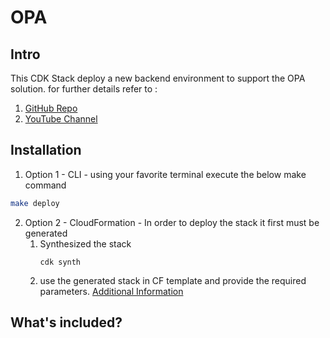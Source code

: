 # OPA
## Intro
This CDK Stack deploy a new backend environment to support the OPA solution. for further details refer to :
1. [GitHub Repo](https://github.com/awslabs/app-development-for-backstage-io-on-aws)
2. [YouTube Channel](https://www.youtube.com/playlist?list=PLhr1KZpdzukemoBUAPNUMCgGk88pdURJB)

## Installation

1. Option 1 - CLI - using your favorite terminal execute the below make command
```bash
make deploy
```
2. Option 2 - CloudFormation - In order to deploy the stack it first must be generated
   1. Synthesized the stack
        ```
        cdk synth
        ``` 
   2.  use the generated stack in CF template and provide the required parameters. [Additional Information](https://aws.amazon.com/blogs/infrastructure-and-automation/deploy-cloudformation-stacks-at-the-click-of-a-button/)


## What's included?

